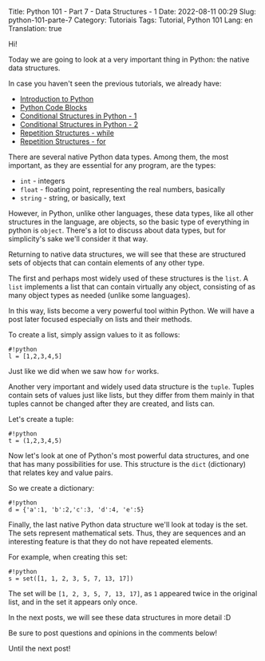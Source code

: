 Title: Python 101 - Part 7 - Data Structures - 1
Date: 2022-08-11 00:29
Slug: python-101-parte-7
Category: Tutoriais
Tags: Tutorial, Python 101
Lang: en
Translation: true

Hi!

Today we are going to look at a very important thing in Python: the native data structures.

In case you haven't seen the previous tutorials, we already have:

* [Introduction to Python]({filename}/Tutoriais/en/python101.md)
* [Python Code Blocks]({filename}/Tutoriais/en/python101.2.md)
* [Conditional Structures in Python - 1]({filename}/Tutoriais/en/python101.3.md)
* [Conditional Structures in Python - 2]({filename}/Tutoriais/en/python101.4.md)
* [Repetition Structures - while]({filename}/Tutoriais/en/python101.5.md)
* [Repetition Structures - for]({filename}/Tutoriais/en/python101.6.md)

There are several native Python data types. Among them, the most important, as they are essential for any program, are the types:

* `int` - integers
* `float` - floating point, representing the real numbers, basically
* `string` - string, or basically, text

However, in Python, unlike other languages, these data types, like all other structures in the language, are objects, so the basic type of everything in python is `object`. There's a lot to discuss about data types, but for simplicity's sake we'll consider it that way.

Returning to native data structures, we will see that these are structured sets of objects that can contain elements of any other type.

The first and perhaps most widely used of these structures is the `list`. A `list` implements a list that can contain virtually any object, consisting of as many object types as needed (unlike some languages).

In this way, lists become a very powerful tool within Python. We will have a post later focused especially on lists and their methods.

To create a list, simply assign values ​​to it as follows:

    #!python
    l = [1,2,3,4,5]

Just like we did when we saw how `for` works.

Another very important and widely used data structure is the `tuple`. Tuples contain sets of values ​​just like lists, but they differ from them mainly in that tuples cannot be changed after they are created, and lists can.

Let's create a tuple:

    #!python
    t = (1,2,3,4,5)

Now let's look at one of Python's most powerful data structures, and one that has many possibilities for use. This structure is the `dict` (dictionary) that relates key and value pairs.

So we create a dictionary:

    #!python
    d = {'a':1, 'b':2,'c':3, 'd':4, 'e':5}

Finally, the last native Python data structure we'll look at today is the set. The sets represent mathematical sets. Thus, they are sequences and an interesting feature is that they do not have repeated elements.

For example, when creating this set:

    #!python
    s = set([1, 1, 2, 3, 5, 7, 13, 17])

The set will be `[1, 2, 3, 5, 7, 13, 17]`, as `1` appeared twice in the original list, and in the set it appears only once.

In the next posts, we will see these data structures in more detail :D

Be sure to post questions and opinions in the comments below!

Until the next post!